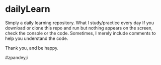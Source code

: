 # dailyLearn

Simply a daily learning repository. What I study/practice every day 
If you download or clone this repo and run but nothing appears on the screen, check the console or the code. Sometimes, I merely include comments to help you understand the code.

Thank you, and be happy. 

#zpandeyji
